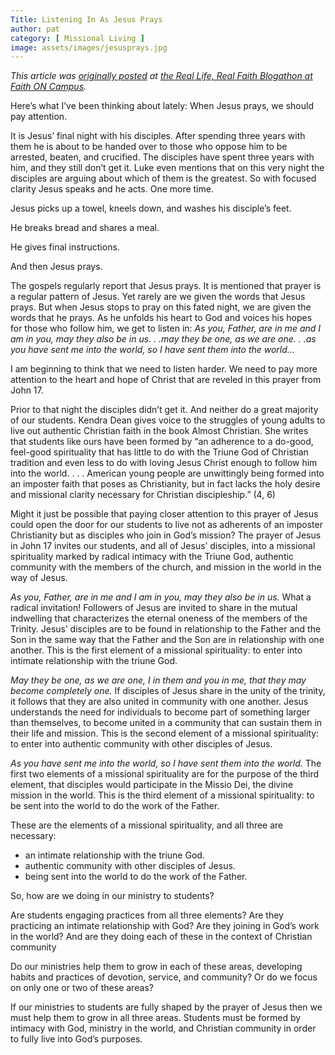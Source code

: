 ```yaml
---
Title: Listening In As Jesus Prays
author: pat
category: [ Missional Living ]
image: assets/images/jesusprays.jpg
---
```

*This article was [originally posted](http://faithoncampus.com/blog/listening-in-as-jesus-prays//) at [the Real Life, Real Faith Blogathon at Faith ON Campus](faithoncampus.com/archives/blog-a-thons/real-life-real-faith/).*

Here’s what I’ve been thinking about lately: When Jesus prays, we should pay attention.

It is Jesus’ final night with his disciples. After spending three years with them he is about to be handed over to those who oppose him to be arrested, beaten, and crucified. The disciples have spent three years with him, and they still don’t get it. Luke even mentions that on this very night the disciples are arguing about which of them is the greatest. So with focused clarity Jesus speaks and he acts. One more time.

Jesus picks up a towel, kneels down, and washes his disciple’s feet.

He breaks bread and shares a meal.

He gives final instructions.

And then Jesus prays.

The gospels regularly report that Jesus prays. It is mentioned that prayer is a regular pattern of Jesus. Yet rarely are we given the words that Jesus prays. But when Jesus stops to pray on this fated night, we are given the words that he prays. As he unfolds his heart to God and voices his hopes for those who follow him, we get to listen in: *As you, Father, are in me and I am in you, may they also be in us. . .may they be one, as we are one. . .as you have sent me into the world, so I have sent them into the world…*

I am beginning to think that we need to listen harder. We need to pay more attention to the heart and hope of Christ that are reveled in this prayer from John 17.

Prior to that night the disciples didn’t get it. And neither do a great majority of our students. Kendra Dean gives voice to the struggles of young adults to live out authentic Christian faith in the book Almost Christian. She writes that students like ours have been formed by “an adherence to a do-good, feel-good spirituality that has little to do with the Triune God of Christian tradition and even less to do with loving Jesus Christ enough to follow him into the world. . . . American young people are unwittingly being formed into an imposter faith that poses as Christianity, but in fact lacks the holy desire and missional clarity necessary for Christian discipleship.” (4, 6)

Might it just be possible that paying closer attention to this prayer of Jesus could open the door for our students to live not as adherents of an imposter Christianity but as disciples who join in God’s mission? The prayer of Jesus in John 17 invites our students, and all of Jesus’ disciples, into a missional spirituality marked by radical intimacy with the Triune God, authentic community with the members of the church, and mission in the world in the way of Jesus.

*As you, Father, are in me and I am in you, may they also be in us.* What a radical invitation! Followers of Jesus are invited to share in the mutual indwelling that characterizes the eternal oneness of the members of the Trinity. Jesus’ disciples are to be found in relationship to the Father and the Son in the same way that the Father and the Son are in relationship with one another. This is the first element of a missional spirituality: to enter into intimate relationship with the triune God.

*May they be one, as we are one, I in them and you in me, that they may become completely one.* If disciples of Jesus share in the unity of the trinity, it follows that they are also united in community with one another. Jesus understands the need for individuals to become part of something larger than themselves, to become united in a community that can sustain them in their life and mission. This is the second element of a missional spirituality: to enter into authentic community with other disciples of Jesus.

*As you have sent me into the world, so I have sent them into the world.* The first two elements of a missional spirituality are for the purpose of the third element, that disciples would participate in the Missio Dei, the divine mission in the world. This is the third element of a missional spirituality: to be sent into the world to do the work of the Father.

These are the elements of a missional spirituality, and all three are necessary:

- an intimate relationship with the triune God.
- authentic community with other disciples of Jesus.
- being sent into the world to do the work of the Father.

So, how are we doing in our ministry to students?

Are students engaging practices from all three elements? Are they practicing an intimate relationship with God? Are they joining in God’s work in the world? And are they doing each of these in the context of Christian community

Do our ministries help them to grow in each of these areas, developing habits and practices of devotion, service, and community? Or do we focus on only one or two of these areas?

If our ministries to students are fully shaped by the prayer of Jesus then we must help them to grow in all three areas. Students must be formed by intimacy with God, ministry in the world, and Christian community in order to fully live into God’s purposes.
